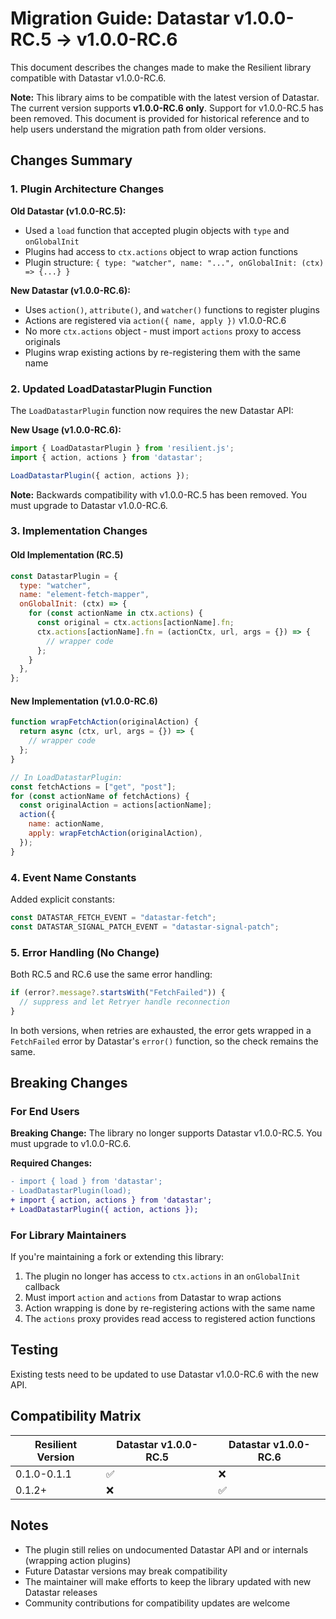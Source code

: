 # Migration Guide: Datastar v1.0.0-RC.5 → v1.0.0-RC.6

This document describes the changes made to make the Resilient library compatible with Datastar v1.0.0-RC.6.

**Note:** This library aims to be compatible with the latest version of Datastar. The current version supports **v1.0.0-RC.6 only**. Support for v1.0.0-RC.5 has been removed. This document is provided for historical reference and to help users understand the migration path from older versions.

## Changes Summary

### 1. Plugin Architecture Changes

**Old Datastar (v1.0.0-RC.5):**
- Used a `load` function that accepted plugin objects with `type` and `onGlobalInit`
- Plugins had access to `ctx.actions` object to wrap action functions
- Plugin structure: `{ type: "watcher", name: "...", onGlobalInit: (ctx) => {...} }`

**New Datastar (v1.0.0-RC.6):**
- Uses `action()`, `attribute()`, and `watcher()` functions to register plugins
- Actions are registered via `action({ name, apply })` v1.0.0-RC.6
- No more `ctx.actions` object - must import `actions` proxy to access originals
- Plugins wrap existing actions by re-registering them with the same name

### 2. Updated LoadDatastarPlugin Function

The `LoadDatastarPlugin` function now requires the new Datastar API:

**New Usage (v1.0.0-RC.6):**
```javascript
import { LoadDatastarPlugin } from 'resilient.js';
import { action, actions } from 'datastar';

LoadDatastarPlugin({ action, actions });
```

**Note:** Backwards compatibility with v1.0.0-RC.5 has been removed. You must upgrade to Datastar v1.0.0-RC.6.

### 3. Implementation Changes

#### Old Implementation (RC.5)
```javascript
const DatastarPlugin = {
  type: "watcher",
  name: "element-fetch-mapper",
  onGlobalInit: (ctx) => {
    for (const actionName in ctx.actions) {
      const original = ctx.actions[actionName].fn;
      ctx.actions[actionName].fn = (actionCtx, url, args = {}) => {
        // wrapper code
      };
    }
  },
};
```

#### New Implementation (v1.0.0-RC.6)
```javascript
function wrapFetchAction(originalAction) {
  return async (ctx, url, args = {}) => {
    // wrapper code
  };
}

// In LoadDatastarPlugin:
const fetchActions = ["get", "post"];
for (const actionName of fetchActions) {
  const originalAction = actions[actionName];
  action({
    name: actionName,
    apply: wrapFetchAction(originalAction),
  });
}
```

### 4. Event Name Constants

Added explicit constants:
```javascript
const DATASTAR_FETCH_EVENT = "datastar-fetch";
const DATASTAR_SIGNAL_PATCH_EVENT = "datastar-signal-patch";
```

### 5. Error Handling (No Change)

Both RC.5 and RC.6 use the same error handling:

```javascript
if (error?.message?.startsWith("FetchFailed")) {
  // suppress and let Retryer handle reconnection
}
```

In both versions, when retries are exhausted, the error gets wrapped in a `FetchFailed` error by Datastar's `error()` function, so the check remains the same.

## Breaking Changes

### For End Users

**Breaking Change:** The library no longer supports Datastar v1.0.0-RC.5. You must upgrade to v1.0.0-RC.6.

**Required Changes:**

```diff
- import { load } from 'datastar';
- LoadDatastarPlugin(load);
+ import { action, actions } from 'datastar';
+ LoadDatastarPlugin({ action, actions });
```

### For Library Maintainers

If you're maintaining a fork or extending this library:

1. The plugin no longer has access to `ctx.actions` in an `onGlobalInit` callback
2. Must import `action` and `actions` from Datastar to wrap actions
3. Action wrapping is done by re-registering actions with the same name
4. The `actions` proxy provides read access to registered action functions

## Testing

Existing tests need to be updated to use Datastar v1.0.0-RC.6 with the new API.

## Compatibility Matrix

| Resilient Version | Datastar v1.0.0-RC.5 | Datastar v1.0.0-RC.6 |
|-------------------|----------------------|----------------------|
| 0.1.0-0.1.1       | ✅                   | ❌                   |
| 0.1.2+            | ❌                   | ✅                   |

## Notes

- The plugin still relies on undocumented Datastar API and or internals (wrapping action plugins)
- Future Datastar versions may break compatibility
- The maintainer will make efforts to keep the library updated with new Datastar releases
- Community contributions for compatibility updates are welcome
